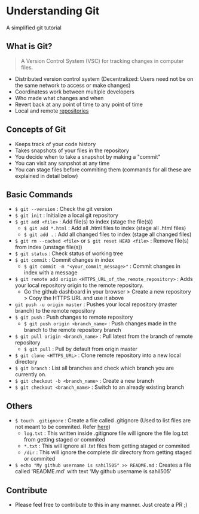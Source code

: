 # Understanding Git

A simplified git tutorial

## What is Git?

> A Version Control System (VSC) for tracking changes in computer files.

- Distributed version control system (Decentralized: Users need not be on the same network to access or make changes)
- Coordinatess work between multiple developers
- Who made what changes and when
- Revert back at any point of time to any point of time
- Local and remote [repositories](https://www.google.com/search?q=repository+meaning&oq=repository+&aqs=chrome.2.69i57j0l2j69i60j69i61l2.3466j0j1&sourceid=chrome&ie=UTF-8)

## Concepts of Git

- Keeps track of your code history
- Takes snapshots of your files in the repository
- You decide when to take a snapshot by making a "commit"
- You can visit any sanpshot at any time
- You can stage files before commiting them (commands for all these are explained in detail below)

## Basic Commands

- `$ git --version` : Check the git version
- `$ git init` : Initialize a local git repository
- `$ git add <file>` : Add file(s) to index (stage the file(s))
  - `$ git add *.html` : Add all .html files to index (stage all .html files)
  - `$ git add .` : Add all changed files to index (stage all changed files)
- `$ git rm --cached <file>` or `$ git reset HEAD <file>` : Remove file(s) from index (unstage file(s))
- `$ git status` : Check status of working tree
- `$ git commit` : Commit changes in index
  - `$ git commit -m "<your_commit_message>"` : Commit changes in index with a message
- `$ git remote add origin <HTTPS_URL_of_the_remote_repository>` : Adds your local repository origin to the remote repository.
  - Go the github dashboard in your browser > Create a new repository > Copy the HTTPS URL and use it above
- `git push -u origin master` : Pushes your local repository (master branch) to the remote repository
- `$ git push` : Push changes to remote repository
  - `$ git push origin <branch_name>` : Push changes made in the branch to the remote repository branch
- `$ git pull origin <branch_name>` : Pull latest from the branch of remote repository
  - `$ git pull` : Pull by default from origin master
- `$ git clone <HTTPS_URL>` : Clone remote repository into a new local directory
- `$ git branch` : List all branches and check which branch you are currently on.
- `$ git checkout -b <branch_name>` : Create a new branch
- `$ git checkout <branch_name>` : Switch to an already existing branch

## Others

- `$ touch .gitignore` : Create a file called .gitignore (Used to list files are not meant to be commited. Refer [here](https://github.com/sahil505/understanding_git/blob/master/.gitignore))
  - `log.txt` : This written inside .gitignore file will ignore the file log.txt from getting staged or commited
  - `*.txt` : This will ignore all .txt files from getting staged or commited
  - `/dir` : This will ignore the complete dir directory from getting staged or commited
- `$ echo "My github username is sahil505" >> README.md` : Creates a file called 'README.md' with text 'My github username is sahil505'

## Contribute

- Please feel free to contribute to this in any manner. Just create a PR ;)
